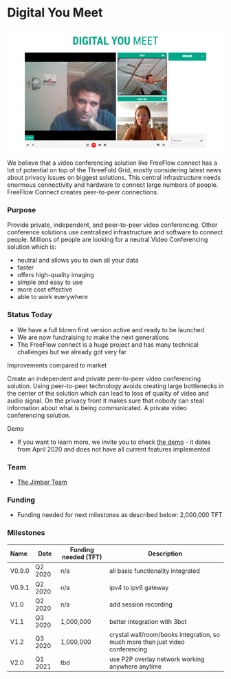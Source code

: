 # Digital You Meet

![](../img/digitalyou/digitalyoumeet.png)

We believe that a video conferencing solution like FreeFlow connect has a lot of potential on top of the ThreeFold Grid, mostly considering latest news about privacy issues on biggest solutions. This central infrastructure needs enormous connectivity and hardware to connect large numbers of people. FreeFlow Connect creates peer-to-peer connections.

### Purpose

Provide private, independent, and peer-to-peer video conferencing. Other conference solutions use centralized infrastructure and software to connect people. Millions of people are looking for a neutral Video Conferencing solution which is:
- neutral and allows you to own all your data
- faster
- offers high-quality imaging
- simple and easy to use
- more cost effective
- able to work everywhere 

### Status Today

- We have a full blown first version active and ready to be launched
- We are now fundraising to make the next generations
- The FreeFlow connect is a huge project and has many technical challenges but we already got very far

Improvements compared to market

Create an independent and private peer-to-peer video conferencing solution. Using peer-to-peer technology avoids creating large bottlenecks in the center of the solution which can lead to loss of quality of video and audio signal. On the privacy front it makes sure that nobody can steal information about what is being communicated. A private video conferencing solution.

Demo

- If you want to learn more, we invite you to check [the demo](https://freeflowconnect.threefold.me/) - it dates from April 2020 and does not have all current features implemented

### Team

- [The Jimber Team](https://www.jimber.org/securityBroker.html)

### Funding

- Funding needed for next milestones as described below: 2,000,000 TFT

### Milestones

| Name         | Date   | Funding needed (TFT) | Description |
|:-------------|--------|--------|-------------|
| V0.9.0 | Q2 2020 | n/a | all basic functionality integrated |
| V0.9.1 | Q2 2020 | n/a | ipv4 to ipv6 gateway |
| V1.0 | Q2 2020 | n/a | add session recording |  
| V1.1 | Q3 2020 | 1,000,000 | better integration with 3bot |  
| V1.2 | Q3 2020 | 1,000,000 | crystal wall/room/books integration, so much more than just video conferencing | 
| V2.0 | Q1 2021 | tbd | use P2P overlay network working anywhere anytime |